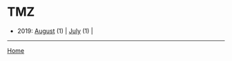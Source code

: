 # TMZ

  * 2019: 
      [August](./tmz-2019-08.md) (1) | 
      [July](./tmz-2019-07.md) (1) | 

----

[Home](../)

